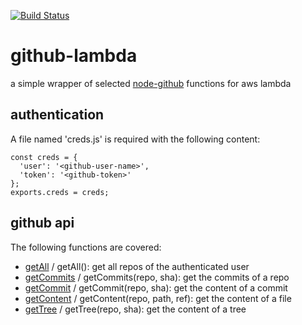 [![Build Status](https://semaphoreci.com/api/v1/alexisargyris/github-lambda/branches/master/shields_badge.svg)](https://semaphoreci.com/alexisargyris/github-lambda)

# github-lambda
a simple wrapper of selected [node-github](https://github.com/mikedeboer/node-github) functions for aws lambda

## authentication

A file named 'creds.js' is required with the following content:

    const creds = {
      'user': '<github-user-name>',
      'token': '<github-token>'
    };
    exports.creds = creds;

## github api

The following functions are covered:

* [getAll](https://mikedeboer.github.io/node-github/#api-repos-getAll) / getAll(): get all repos of the authenticated user
* [getCommits](https://mikedeboer.github.io/node-github/#api-repos-getCommits) / getCommits(repo, sha): get the commits of a repo
* [getCommit](https://mikedeboer.github.io/node-github/#api-repos-getCommit) / getCommit(repo, sha): get the content of a commit
* [getContent](https://mikedeboer.github.io/node-github/#api-repos-getContent) / getContent(repo, path, ref): get the content of a file
* [getTree](https://mikedeboer.github.io/node-github/#api-gitdata-getTree) / getTree(repo, sha): get the content of a tree
